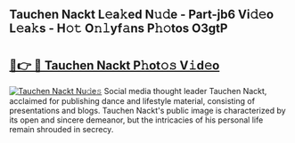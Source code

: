 ## Tauchen Nackt L𝚎a𝚔ed N𝚞𝚍e - Part-jb6 Vi𝚍𝚎o L𝚎a𝚔s - H𝚘𝚝 O𝚗𝚕yf𝚊ns P𝚑𝚘tos O3gtP

# <h2><a href="http://kf5moh.oniu.top/?m=Tauchen+Nackt">🔗👉 🔴 Tauchen Nackt P𝚑ot𝚘𝚜 V𝚒d𝚎o</a></h2>

[![Tauchen Nackt Nu𝚍e𝚜](https://i.imgur.com/0qMVB7G.gif)](http://kf5moh.oniu.top/?m=Tauchen+Nackt)
Social media thought leader Tauchen Nackt, acclaimed for publishing dance and lifestyle material, consisting of presentations and blogs. Tauchen Nackt's public image is characterized by its open and sincere demeanor, but the intricacies of his personal life remain shrouded in secrecy.  

